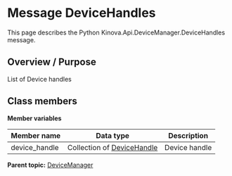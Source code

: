 # Message DeviceHandles

This page describes the Python Kinova.Api.DeviceManager.DeviceHandles message.

## Overview / Purpose

List of Device handles

## Class members

 **Member variables** 

|Member name|Data type|Description|
|-----------|---------|-----------|
|device\_handle|Collection of [DeviceHandle](msg_Common_DeviceHandle.md#)|Device handle|

**Parent topic:** [DeviceManager](../references/summary_DeviceManager.md)

